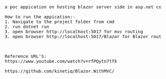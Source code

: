 <pre>


a poc appication on hosting blazor server side in asp.net core mvc application. It is in .net 6

How to run the appication:- 
1. Navigate to the project folder from cmd
2. run dotnet run
3. open browser http://localhost:5017 for mvc routing
3. open browser http://localhost:5017/Blazor for Blazor routing . 



Reference URL'S:
https://www.youtube.com/watch?v=rfPQytn7tfk

https://github.com/kinetiq/Blazor.WithMVC/



</pre>